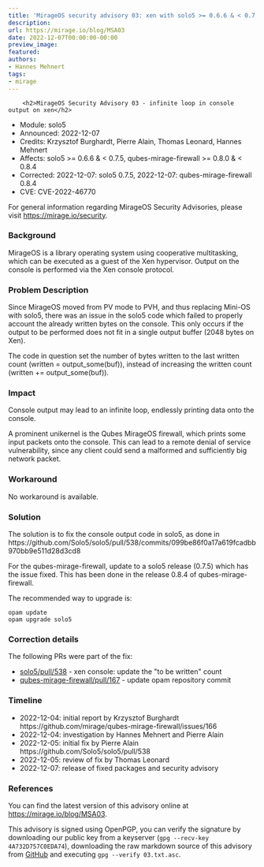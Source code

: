 ```yaml
---
title: 'MirageOS security advisory 03: xen with solo5 >= 0.6.6 & < 0.7.5'
description:
url: https://mirage.io/blog/MSA03
date: 2022-12-07T00:00:00-00:00
preview_image:
featured:
authors:
- Hannes Mehnert
tags:
- mirage
---
```



        <h2>MirageOS Security Advisory 03 - infinite loop in console output on xen</h2>
<ul>
<li>Module:       solo5
</li>
<li>Announced:    2022-12-07
</li>
<li>Credits:      Krzysztof Burghardt, Pierre Alain, Thomas Leonard, Hannes Mehnert
</li>
<li>Affects:      solo5 &gt;= 0.6.6 &amp; &lt; 0.7.5,
qubes-mirage-firewall &gt;= 0.8.0 &amp; &lt; 0.8.4
</li>
<li>Corrected:    2022-12-07: solo5 0.7.5,
2022-12-07: qubes-mirage-firewall 0.8.4
</li>
<li>CVE:          CVE-2022-46770
</li>
</ul>
<p>For general information regarding MirageOS Security Advisories,
please visit <a href="https://mirage.io/security">https://mirage.io/security</a>.</p>
<h3>Background</h3>
<p>MirageOS is a library operating system using cooperative multitasking, which can
be executed as a guest of the Xen hypervisor. Output on the console is performed
via the Xen console protocol.</p>
<h3>Problem Description</h3>
<p>Since MirageOS moved from PV mode to PVH, and thus replacing Mini-OS with solo5,
there was an issue in the solo5 code which failed to properly account the
already written bytes on the console. This only occurs if the output to be
performed does not fit in a single output buffer (2048 bytes on Xen).</p>
<p>The code in question set the number of bytes written to the last written count
(written = output_some(buf)), instead of increasing the written count
(written += output_some(buf)).</p>
<h3>Impact</h3>
<p>Console output may lead to an infinite loop, endlessly printing data onto the
console.</p>
<p>A prominent unikernel is the Qubes MirageOS firewall, which prints some input
packets onto the console. This can lead to a remote denial of service
vulnerability, since any client could send a malformed and sufficiently big
network packet.</p>
<h3>Workaround</h3>
<p>No workaround is available.</p>
<h3>Solution</h3>
<p>The solution is to fix the console output code in solo5, as done in
https://github.com/Solo5/solo5/pull/538/commits/099be86f0a17a619fcadbb970bb9e511d28d3cd8</p>
<p>For the qubes-mirage-firewall, update to a solo5 release (0.7.5) which has the
issue fixed. This has been done in the release 0.8.4 of qubes-mirage-firewall.</p>
<p>The recommended way to upgrade is:</p>
<pre><code class="language-bash">opam update
opam upgrade solo5
</code></pre>
<h3>Correction details</h3>
<p>The following PRs were part of the fix:</p>
<ul>
<li><a href="https://github.com/Solo5/solo5/pull/538">solo5/pull/538</a> - xen console: update the &quot;to be written&quot; count
</li>
<li><a href="https://github.com/mirage/qubes-mirage-firewall/pull/167">qubes-mirage-firewall/pull/167</a> - update opam repository commit
</li>
</ul>
<h3>Timeline</h3>
<ul>
<li>2022-12-04: initial report by Krzysztof Burghardt https://github.com/mirage/qubes-mirage-firewall/issues/166
</li>
<li>2022-12-04: investigation by Hannes Mehnert and Pierre Alain
</li>
<li>2022-12-05: initial fix by Pierre Alain https://github.com/Solo5/solo5/pull/538
</li>
<li>2022-12-05: review of fix by Thomas Leonard
</li>
<li>2022-12-07: release of fixed packages and security advisory
</li>
</ul>
<h3>References</h3>
<p>You can find the latest version of this advisory online at
<a href="https://mirage.io/blog/MSA03">https://mirage.io/blog/MSA03</a>.</p>
<p>This advisory is signed using OpenPGP, you can verify the signature
by downloading our public key from a keyserver (<code>gpg --recv-key 4A732D757C0EDA74</code>),
downloading the raw markdown source of this advisory from
<a href="https://raw.githubusercontent.com/mirage/mirage-www/master/tmpl/advisories/03.txt.asc">GitHub</a>
and executing <code>gpg --verify 03.txt.asc</code>.</p>

      
